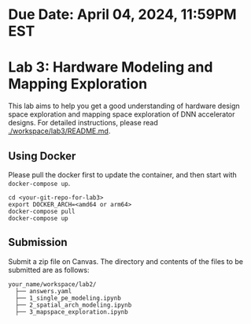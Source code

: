 # Due Date: April 04, 2024, 11:59PM EST

# Lab 3: Hardware Modeling and Mapping Exploration
This lab aims to help you get a good understanding of hardware design space exploration and mapping space exploration of DNN accelerator designs. For detailed instructions, please read [./workspace/lab3/README.md](./workspace/lab3/README.md). 

## Using Docker

Please pull the docker first to update the container, and then start with `docker-compose up`. 
```
cd <your-git-repo-for-lab3>
export DOCKER_ARCH=<amd64 or arm64>
docker-compose pull
docker-compose up
```


## Submission
Submit a zip file on Canvas. The directory and contents of the files to be submitted are as follows:

```
your_name/workspace/lab2/
  ├── answers.yaml
  ├── 1_single_pe_modeling.ipynb
  ├── 2_spatial_arch_modeling.ipynb
  ├── 3_mapspace_exploration.ipynb
```
